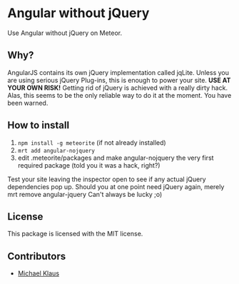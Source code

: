 # Angular without jQuery

Use Angular without jQuery on Meteor.

## Why?

AngularJS contains its own jQuery implementation called jqLite. Unless you are using serious jQuery Plug-ins, this is enough to power your site.
**USE AT YOUR OWN RISK!**
Getting rid of jQuery is achieved with a really dirty hack. Alas, this seems to be the only reliable way to do it at the moment. You have been warned.

## How to install

1. `npm install -g meteorite` (if not already installed)
2. `mrt add angular-nojquery`
3. edit .meteorite/packages and make angular-nojquery the very first required package (told you it was a hack, right?)

Test your site leaving the inspector open to see if any actual jQuery dependencies pop up. Should you at one point need jQuery again, merely
	mrt remove angular-jquery
Can't always be lucky ;o)

## License

This package is licensed with the MIT license.

## Contributors
- [Michael Klaus](https://github.com/QaDeS/)
